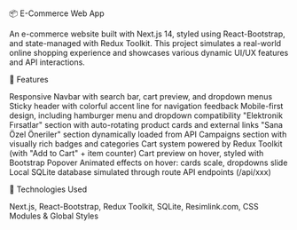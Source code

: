 📦 E-Commerce Web App

An e-commerce website built with Next.js 14, styled using React-Bootstrap, and state-managed with Redux Toolkit. This project simulates a real-world online shopping experience and showcases various dynamic UI/UX features and API interactions.

🚀 Features

Responsive Navbar with search bar, cart preview, and dropdown menus
Sticky header with colorful accent line for navigation feedback
Mobile-first design, including hamburger menu and dropdown compatibility
"Elektronik Fırsatlar" section with auto-rotating product cards and external links
"Sana Özel Öneriler" section dynamically loaded from API
Campaigns section with visually rich badges and categories
Cart system powered by Redux Toolkit (with "Add to Cart" + item counter)
Cart preview on hover, styled with Bootstrap Popover
Animated effects on hover: cards scale, dropdowns slide
Local SQLite database simulated through route API endpoints (/api/xxx)


🧪 Technologies Used

Next.js, React-Bootstrap, Redux Toolkit, SQLite, Resimlink.com, CSS Modules & Global Styles
